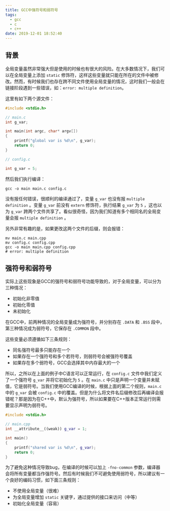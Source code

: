 ```yaml
---
title: GCC中强符号和弱符号
tags:
  - gcc
  - c
  - c++
date: 2019-12-01 18:52:40
---
```


## 背景

全局变量虽然非常强大但是使用的时候也有很大的风险。在大多数情况下，我们可以在全局变量上添加 `static` 修饰符，这样这些变量就只能在所在的文件中被修改。然而，有时候我们也存在跨不同文件使用全局变量的情况，这时我们一般会在链接阶段遇到一些错误，如：`error: multiple definition`。

这里有如下两个源文件：

```c
#include <stdio.h>

// main.c
int g_var;

int main(int argc, char* argv[])
{
    printf("global var is %d\n", g_var);
    return 0;
}

// config.c

int g_var = 5;
```

<!-- more -->

然后我们执行编译：

```shell
gcc -o main main.c config.c
```

没有报任何错误，很顺利的编译通过了，变量 `g_var` 也没有报 `multiple definition` 。变量 `g_var` 前没有 `extern` 修饰符，执行结果 `g_var` 为 `5` ，这也以为 `g_var` 跨两个文件共享了。看似很奇怪，因为我们知道有多个相同名的全局变量会报 `multiple definition` 。



另外非常有趣的是，如果更改这两个文件的后缀，则会报错：

```shell
mv main.c main.cpp
mv config.c config.cpp
gcc -o main main.cpp config.cpp
# error: multiple definition
```



## 强符号和弱符号

实际上这些现象是GCC的强符号和弱符号功能导致的，对于全局变量，可以分为三种情况：

+ 初始化非零值
+ 初始化零值
+ 未初始化

在GCC中，前两种情况的全局变量成为强符号，并分别存在 `.DATA` 和 `.BSS` 段中，第三种情况成为弱符号，它保存在 `.COMMON` 段中。



这些变量必须遵循如下三条规则：

+ 同名强符号最多只能存在一个
+ 如果存在一个强符号和多个若符号，则弱符号会被强符号覆盖
+ 如果存在多个弱符号，GCC会选择其中内存最大的一个

所以，之所以在上面的例子中C语言可以正常运行，在 `config.c` 文件中我们定义了一个强符号 `g_var` 并将它初始化为 `5` 。在 `main.c` 中只是声明一个变量并未赋值，它是弱符号。当我们使用GCC编译的时候，根据上面的第二个规则，`main.c` 中的 `g_var` 会被 `config.c` 中的覆盖。但是为什么将文件名后缀修改后再编译会报错呢？那是因为在C++中，默认为强符号，所以如果要在C++版本正常运行则需要显示声明为弱符号。

```c++
#include <stdio.h>

// main.cpp
int __attribute__((weak)) g_var = 1;

int main()
{
    printf("shared var is %d\n", g_var);
    return 0;
}
```



为了避免这种情况导致bug，在编译的时候可以加上 `-fno-common` 参数，编译器会将所有变量都当作强符号。然后有时候我们不可避免使用弱符号，所以建议有一个良好的编码习惯，如下面三条规则：

+ 不使用全局变量（很难）
+ 为全局变量增加 `static` 关键字，通过提供的接口来访问（中等）
+ 初始化全局变量（容易）

